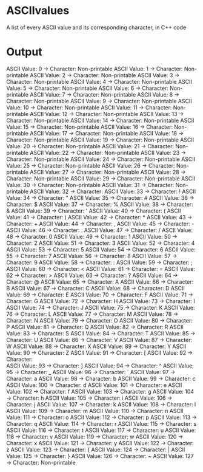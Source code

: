 # ASCIIvalues
A list of every ASCII value and its corresponding character, in C++ code

# Output

ASCII Value: 0 -> Character: Non-printable
ASCII Value: 1 -> Character: Non-printable
ASCII Value: 2 -> Character: Non-printable
ASCII Value: 3 -> Character: Non-printable
ASCII Value: 4 -> Character: Non-printable
ASCII Value: 5 -> Character: Non-printable
ASCII Value: 6 -> Character: Non-printable
ASCII Value: 7 -> Character: Non-printable
ASCII Value: 8 -> Character: Non-printable
ASCII Value: 9 -> Character: Non-printable
ASCII Value: 10 -> Character: Non-printable
ASCII Value: 11 -> Character: Non-printable
ASCII Value: 12 -> Character: Non-printable
ASCII Value: 13 -> Character: Non-printable
ASCII Value: 14 -> Character: Non-printable
ASCII Value: 15 -> Character: Non-printable
ASCII Value: 16 -> Character: Non-printable
ASCII Value: 17 -> Character: Non-printable
ASCII Value: 18 -> Character: Non-printable
ASCII Value: 19 -> Character: Non-printable
ASCII Value: 20 -> Character: Non-printable
ASCII Value: 21 -> Character: Non-printable
ASCII Value: 22 -> Character: Non-printable
ASCII Value: 23 -> Character: Non-printable
ASCII Value: 24 -> Character: Non-printable
ASCII Value: 25 -> Character: Non-printable
ASCII Value: 26 -> Character: Non-printable
ASCII Value: 27 -> Character: Non-printable
ASCII Value: 28 -> Character: Non-printable
ASCII Value: 29 -> Character: Non-printable
ASCII Value: 30 -> Character: Non-printable
ASCII Value: 31 -> Character: Non-printable
ASCII Value: 32 -> Character:
ASCII Value: 33 -> Character: !
ASCII Value: 34 -> Character: "
ASCII Value: 35 -> Character: #
ASCII Value: 36 -> Character: $
ASCII Value: 37 -> Character: %
ASCII Value: 38 -> Character: &
ASCII Value: 39 -> Character: '
ASCII Value: 40 -> Character: (
ASCII Value: 41 -> Character: )
ASCII Value: 42 -> Character: *
ASCII Value: 43 -> Character: +
ASCII Value: 44 -> Character: ,
ASCII Value: 45 -> Character: -
ASCII Value: 46 -> Character: .
ASCII Value: 47 -> Character: /
ASCII Value: 48 -> Character: 0
ASCII Value: 49 -> Character: 1
ASCII Value: 50 -> Character: 2
ASCII Value: 51 -> Character: 3
ASCII Value: 52 -> Character: 4
ASCII Value: 53 -> Character: 5
ASCII Value: 54 -> Character: 6
ASCII Value: 55 -> Character: 7
ASCII Value: 56 -> Character: 8
ASCII Value: 57 -> Character: 9
ASCII Value: 58 -> Character: :
ASCII Value: 59 -> Character: ;
ASCII Value: 60 -> Character: <
ASCII Value: 61 -> Character: =
ASCII Value: 62 -> Character: >
ASCII Value: 63 -> Character: ?
ASCII Value: 64 -> Character: @
ASCII Value: 65 -> Character: A
ASCII Value: 66 -> Character: B
ASCII Value: 67 -> Character: C
ASCII Value: 68 -> Character: D
ASCII Value: 69 -> Character: E
ASCII Value: 70 -> Character: F
ASCII Value: 71 -> Character: G
ASCII Value: 72 -> Character: H
ASCII Value: 73 -> Character: I
ASCII Value: 74 -> Character: J
ASCII Value: 75 -> Character: K
ASCII Value: 76 -> Character: L
ASCII Value: 77 -> Character: M
ASCII Value: 78 -> Character: N
ASCII Value: 79 -> Character: O
ASCII Value: 80 -> Character: P
ASCII Value: 81 -> Character: Q
ASCII Value: 82 -> Character: R
ASCII Value: 83 -> Character: S
ASCII Value: 84 -> Character: T
ASCII Value: 85 -> Character: U
ASCII Value: 86 -> Character: V
ASCII Value: 87 -> Character: W
ASCII Value: 88 -> Character: X
ASCII Value: 89 -> Character: Y
ASCII Value: 90 -> Character: Z
ASCII Value: 91 -> Character: [
ASCII Value: 92 -> Character: \
ASCII Value: 93 -> Character: ]
ASCII Value: 94 -> Character: ^
ASCII Value: 95 -> Character: _
ASCII Value: 96 -> Character: `
ASCII Value: 97 -> Character: a
ASCII Value: 98 -> Character: b
ASCII Value: 99 -> Character: c
ASCII Value: 100 -> Character: d
ASCII Value: 101 -> Character: e
ASCII Value: 102 -> Character: f
ASCII Value: 103 -> Character: g
ASCII Value: 104 -> Character: h
ASCII Value: 105 -> Character: i
ASCII Value: 106 -> Character: j
ASCII Value: 107 -> Character: k
ASCII Value: 108 -> Character: l
ASCII Value: 109 -> Character: m
ASCII Value: 110 -> Character: n
ASCII Value: 111 -> Character: o
ASCII Value: 112 -> Character: p
ASCII Value: 113 -> Character: q
ASCII Value: 114 -> Character: r
ASCII Value: 115 -> Character: s
ASCII Value: 116 -> Character: t
ASCII Value: 117 -> Character: u
ASCII Value: 118 -> Character: v
ASCII Value: 119 -> Character: w
ASCII Value: 120 -> Character: x
ASCII Value: 121 -> Character: y
ASCII Value: 122 -> Character: z
ASCII Value: 123 -> Character: {
ASCII Value: 124 -> Character: |
ASCII Value: 125 -> Character: }
ASCII Value: 126 -> Character: ~
ASCII Value: 127 -> Character: Non-printable
